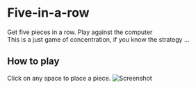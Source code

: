 # Five-in-a-row
Get five pieces in a row. Play against the computer<br>
This is a just game of concentration, if you know the strategy ...
## How to play
Click on any space to place a piece.
<img src="Five-in-a-row/5-in-a-row.PNG" alt="Screenshot"/>
